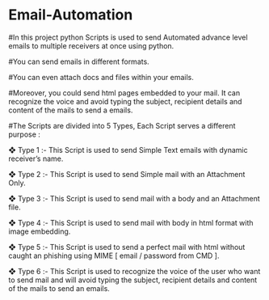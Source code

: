 # Email-Automation

#In this project python Scripts is used to send Automated advance level emails to multiple receivers at once using python.

#You can send emails in different formats. 

#You can even attach docs and files within your emails.

#Moreover, you could send html pages embedded to your mail. It can recognize the voice and avoid typing the subject, recipient details and content of the mails to send a emails.

#The Scripts are divided into 5 Types, Each Script serves a different purpose :

❖ Type 1 :-
     This Script is used to send Simple Text emails with dynamic receiver’s name.

❖ Type 2 :-
      This Script is used to send Simple mail with an Attachment Only.

❖ Type 3 :-
      This Script is used to send mail with a body and an Attachment file.

❖ Type 4 :-
       This Script is used to send mail with body in html format with image embedding.

❖ Type 5 :-
       This Script is used to send a perfect mail with html without caught an phishing using MIME [ email / password from CMD ].

❖ Type 6 :-
       This Script is used to recognize the voice of the user who want to send mail and will avoid typing the subject, recipient details and content of the mails to send an emails.
